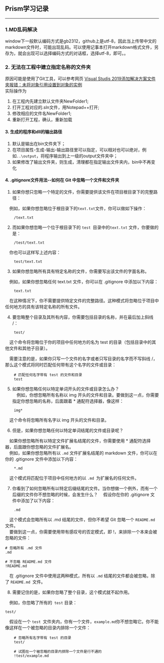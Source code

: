 ﻿## Prism学习记录
***
### 1.MD乱码解决
window下一般默认编码方式是gb2312，github上是utf-8，因此当上传带中文的markdown文件时，可能出现乱码。可以使用记事本打开markdown格式文件，另存为，就会出现可以选择编码方式的对话框，选择utf-8，即可。。
### 2. 无法在工程中建立指定名称的文件夹
原因可能是使用了Git工具，可以参考网页 <a href="https://www.cnblogs.com/lanrenka/p/17678884.html" title="Visual Studis 2019添加解决方案文件夹报错：未将对象引用设置到对象的实例">Visual Studis 2019添加解决方案文件夹报错：未将对象引用设置到对象的实例</a>  
实际操作为
1. 在工程内先建立默认文件夹NewFolder1;
2. 打开工程对应的.sln文件，用Notepad++打开;
3. 修改相应的文件名NewFolder1;
4. 重新打开工程，确认，重新加载
#### 3. 生成的程序和dll的输出路径
1. 默认是输出在bin文件夹下；
2. 在项目属性-生成-输出-输出路径里可以指定，可以相对也可以绝对，例如<code>..\output</code>，将程序输出到上一级的output文件夹中；
3. 如果修改了输出文件夹，则生成，清理都在指定输出文件夹内，bin中不再变化
#### 4. .gitignore文件用法--如何在 Git 中忽略一个文件和文件夹  
1. 如果你想只忽略一个特定的文件，你需要提供该文件在项目根目录下的完整路径：  

&#8195;例如，如果你想忽略位于根目录下的```text.txt```文件，你可以做如下操作：  
```
    /text.txt
```    
2. 而如果你想忽略一个位于根目录下的 ```test ```目录中的```text.txt``` 文件，你要做的是：  
```
    /test/text.txt
```
&#8195;你也可以这样写上述内容：
```  
    test/text.txt  
```
3. 如果你想忽略所有具有特定名称的文件，你需要写出该文件的字面名称。 
 
&#8195;例如，如果你想忽略任何 text.txt 文件，你可以在 .gitignore 中添加以下内容：
```
    text.txt 
```
&#8195;在这种情况下，你不需要提供特定文件的完整路径。这种模式将忽略位于项目中任何地方的具有该特定名称的所有文件。  

4. 要忽略整个目录及其所有内容，你需要包括目录的名称，并在最后加上斜线 /：  
```
    test/
```  
&#8195;这个命令将忽略位于你的项目中任何地方的名为 test 的目录（包括目录中的其他文件和其他子目录）。  

&#8195;需要注意的是，如果你只写一个文件的名字或者只写目录的名字而不写斜线 /，那么这个模式将同时匹配任何带有这个名字的文件或目录：  
```
    # 匹配任何名字带有 test 的文件和目录
    test
```
5. 如果你想忽略任何以特定单词开头的文件或目录怎么办？  
&#8195;例如，你想忽略所有名称以 img 开头的文件和目录。要做到这一点，你需要指定你想忽略的名称，后面跟着 * 通配符选择器，像这样：
```
    img*
```  
&#8195;这个命令将忽略所有名字以 img 开头的文件和目录。

6. 但是，如果你想忽略任何以特定单词结尾的文件或目录呢？

&#8195;如果你想忽略所有以特定文件扩展名结尾的文件，你需要使用 * 通配符选择器，后面跟你想忽略的文件扩展名。  
&#8195;例如，如果你想忽略所有以 ```.md``` 文件扩展名结尾的 markdown 文件，你可以在你的 .gitignore 文件中添加以下内容：
```
    *.md
```
  
&#8195;这个模式将匹配位于项目中任何地方的以 ```.md ```为扩展名的任何文件。

7. 你看到了如何忽略所有以特定后缀结尾的文件。当你想做一个例外，而有一个后缀的文件你不想忽略的时候，会发生什么？
&#8195;假设你在你的 .gitignore 文件中添加了以下内容：
```
    .md
```
&#8195;这个模式会忽略所有以 .md 结尾的文件，但你不希望 Git 忽略一个 ```README.md ```文件。  
&#8195;要做到这一点，你需要使用带有感叹号的否定模式，即 !，来排除一个本来会被忽略的文件：
```
# 忽略所有 .md 文件
.md
```  

```
# 不忽略 README.md 文件
!README.md
```  

&#8195;在 .gitignore 文件中使用这两种模式，所有以 ```.md``` 结尾的文件都会被忽略，除了 ```README.md ```文件。

8. 需要记住的是，如果你忽略了整个目录，这个模式就不起作用。

&#8195;例如，你忽略了所有的``` test``` 目录：
```
test/
```  
&#8195;假设在一个 ```test ```文件夹内，你有一个文件，```example.md```你不想忽略它。你不能像这样在一个被忽略的目录内排除一个文件：
```
    # 忽略所有名字带有 test 的目录
    test/

    # 试图在一个被忽略的目录内排除一个文件是行不通的
    !test/example.md
```

